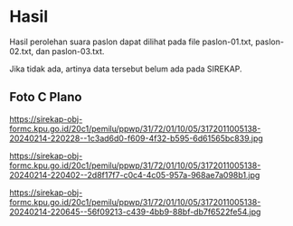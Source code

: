 # Hasil

Hasil perolehan suara paslon dapat dilihat pada file paslon-01.txt, paslon-02.txt, dan paslon-03.txt.

Jika tidak ada, artinya data tersebut belum ada pada SIREKAP.

## Foto C Plano

https://sirekap-obj-formc.kpu.go.id/20c1/pemilu/ppwp/31/72/01/10/05/3172011005138-20240214-220228--1c3ad6d0-f609-4f32-b595-6d61565bc839.jpg

https://sirekap-obj-formc.kpu.go.id/20c1/pemilu/ppwp/31/72/01/10/05/3172011005138-20240214-220402--2d8f17f7-c0c4-4c05-957a-968ae7a098b1.jpg

https://sirekap-obj-formc.kpu.go.id/20c1/pemilu/ppwp/31/72/01/10/05/3172011005138-20240214-220645--56f09213-c439-4bb9-88bf-db7f6522fe54.jpg
